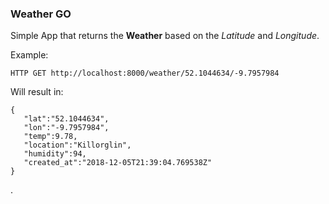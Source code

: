 ### Weather GO

Simple App that returns the __Weather__ based on the _Latitude_ and _Longitude_.

Example:

`HTTP GET http://localhost:8000/weather/52.1044634/-9.7957984`

Will result in:

```
{  
   "lat":"52.1044634",
   "lon":"-9.7957984",
   "temp":9.78,
   "location":"Killorglin",
   "humidity":94,
   "created_at":"2018-12-05T21:39:04.769538Z"
}
```

.